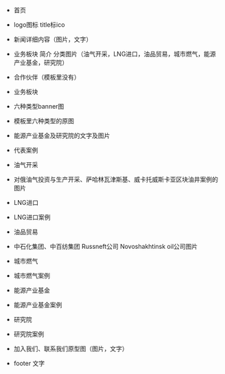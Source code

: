  - 首页
  - logo图标 title标ico
  - 新闻详细内容（图片，文字）
  - 业务板块 简介 分类图片（油气开采，LNG进口，油品贸易，城市燃气，能源产业基金，研究院）
  - 合作伙伴（模板里没有）

- 业务板块
 - 六种类型banner图
 - 模板里六种类型的原图
 - 能源产业基金及研究院的文字及图片

- 代表案例
 - 油气开采
  - 对俄油气投资与生产开采、萨哈林瓦津斯基、威卡托威斯卡亚区块油井案例的图片
 - LNG进口
  - LNG进口案例
 - 油品贸易
  - 中石化集团、中百纺集团 Russneft公司 Novoshakhtinsk oil公司图片
 - 城市燃气
  - 城市燃气案例
 - 能源产业基金
  - 能源产业基金案例
 - 研究院
  - 研究院案例

- 加入我们、联系我们原型图（图片，文字）

- footer 文字

